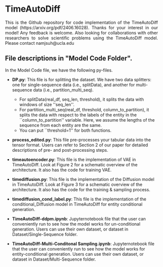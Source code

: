 # TimeAutoDiff
<p align="justify">
This is the Github repository for code implementation of the TimeAutoDiff model (https://arxiv.org/pdf/2406.16028).
Thanks for your interest in our model! Any feedback is welcome. Also looking for collaborations with other researchers to solve scientific problems using the TimeAutoDiff model. Please contact namjsuh@ucla.edu 
</p>
 
## File descriptions in "Model Code Folder".
In the Model Code file, we have the following py-files.
 
 - **DP.py**: This file is for splitting the dataset. We have two data splitters: one for single-sequence data (i.e., splitData), and another for multi-sequence data (i.e., partition_multi_seq).
   - For splitData(real_df, seq_len, threshold), it splits the data with windows of size ''seq_len''. 
   - For partition_multi_seq(real_df, threshold, column_to_partition), it splits the data with respect to the labels of the entity in the ``column_to_partition'' variable. Here, we assume the lengths of the sequence from each entity are the same.
   - You can put ``threshold=1'' for both functions.
  
 - **process_edited.py**: This file pre-processes your tabular data into the tensor format. Users can refer to Section 2 of our paper for detailed descriptions of pre- and post-processing steps.
 - **timeautoencoder.py**: This file is the implementation of VAE in TimeAutoDiff. Look at Figure 2 for a schematic overview of the architecture. It also has the code for training VAE. 
 - **timediffusion.py**: This file is the implementation of the Diffusion model in TimeAutoDiff. Look at Figure 3 for a schematic overview of the architecture. It also has the code for the training & sampling process. 
 - **timediffusion_cond_label.py**: This file is the implementation of the conditional_Diffusion model in TimeAutoDiff for entity conditional generation. 
 - **TimeAutoDiff-ddpm.ipynb**: Jupyternotebook file that the user can conveniently run to see how the model works for un-conditional generation. Users can use their own dataset, or dataset in Dataset/Single-Sequence folder. 
 - **TimeAutoDiff-Multi-Conditonal Sampling.ipynb**: Jupyternotebook file that the user can conveniently run to see how the model works for entity-conditional generation. Users can use their own dataset, or dataset in Dataset/Multi-Sequence folder. 
